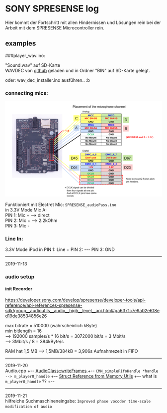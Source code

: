 # SONY SPRESENSE log
Hier kommt der Fortschritt mit allen Hindernissen und Lösungen rein bei der Arbeit mit dem SPRESENSE Microcontroller rein.

## examples

###player_wav.ino:

"Sound.wav" auf SD-Karte  
WAVDEC von [github](https://github.com/sonydevworld/spresense-arduino-compatible/tree/master/Arduino15/packages/SPRESENSE/hardware/spresense/1.0.0/libraries/Audio/examples/dsp_installer/wav_dec_installer) geladen und in Ordner "BIN" auf SD-Karte gelegt.

oder: wav_dec_installer.ino ausführen.. :b

### connecting mics:
![Connecting Mics to JP10](img/SPRESENSE_connectingMics.png)  

Funktioniert mit Electret Mic: `SPRESENSE_audioPass.ino`  
in 3.3V Mode
Mic A:  
PIN 1: Mic + --> direct  
PIN 2: Mic + --> 2.2kOhm  
PIN 3: Mic -  


### Line In:
3.3V Mode
iPod in
PIN 1: Line + 
PIN 2: ---
PIN 3: GND

---

2019-11-13  

### audio setup

#### init Recorder

https://developer.sony.com/develop/spresense/developer-tools/api-reference/api-references-spresense-sdk/group__audioutils__audio__high__level__api.html#ga6371c7e9a02e618ed19de38534856e26

max bitrate = 510000 (wahrscheinlich kByte)  
min bitlength = 16  
--> 192000 samples/s * 16 bit/s = 3072000 bit/s = 3 Mbit/s  
--> 3Mbit/s / 8 = 384kByte/s  

RAM hat 1,5 MB --> 1,5MB/384kB = 3,906s Aufnahmezeit in FIFO

---

2019-11-20  
Audio.cpp 
+-- [AudioClass::writeFrames ](https://github.com/sonydevworld/spresense-arduino-compatible/blob/master/Arduino15/packages/SPRESENSE/hardware/spresense/1.0.0/libraries/Audio/Audio.cpp#L912)
	+-- `CMN_simpleFifoHandle *handle --> m_player0_handle`
		+-- [Struct Reference from Memory Utils](https://developer.sony.com/develop/spresense/developer-tools/api-reference/api-references-spresense-sdk/structCMN__SimpleFifoHandle.html#details)
		+-- what is `m_player0_handle` ??
		+-- 

---

2019-11-21  
hilfreiche Suchmaschineneingabe: `Improved phase vocoder time-scale modification of audio` 
		
		
